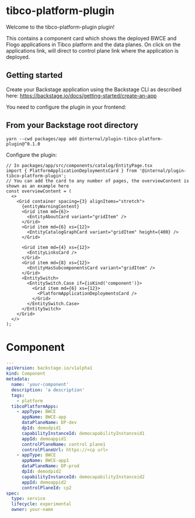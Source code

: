 # tibco-platform-plugin

Welcome to the tibco-platform-plugin plugin!

This contains a component card which shows the deployed BWCE and Flogo applications in Tibco platform and the data planes.
On click on the applications link, will direct to control plane link where the application is deployed.

## Getting started

Create your Backstage application using the Backstage CLI as described here:
https://backstage.io/docs/getting-started/create-an-app

You need to configure the plugin in your frontend:

## From your Backstage root directory

```
yarn --cwd packages/app add @internal/plugin-tibco-platform-plugin@^0.1.0
```

Configure the plugin:

```tsx
// In packages/app/src/components/catalog/EntityPage.tsx
import { PlatformApplicationDeploymentsCard } from '@internal/plugin-tibco-platform-plugin';
// You can add the card to any number of pages, the overviewContent is shown as an example here
const overviewContent = (
  <>
    <Grid container spacing={3} alignItems="stretch">
      {entityWarningContent}
      <Grid item md={6}>
        <EntityAboutCard variant="gridItem" />
      </Grid>
      <Grid item md={6} xs={12}>
        <EntityCatalogGraphCard variant="gridItem" height={400} />
      </Grid>

      <Grid item md={4} xs={12}>
        <EntityLinksCard />
      </Grid>
      <Grid item md={8} xs={12}>
        <EntityHasSubcomponentsCard variant="gridItem" />
      </Grid>
      <EntitySwitch>
        <EntitySwitch.Case if={isKind('component')}>
          <Grid item md={6} xs={12}>
            <PlatformApplicationDeploymentsCard />
          </Grid>
        </EntitySwitch.Case>
      </EntitySwitch>
    </Grid>
  </>
);
```

# Component

```yaml
---
apiVersion: backstage.io/v1alpha1
kind: Component
metadata:
  name: 'your-component'
  description: 'a description'
  tags:
    - platform
  tibcoPlatformApps:
    - appType: BWCE
      appName: BWCE-app
      dataPlaneName: DP-dev
      dpId: demodpid1
      capabilityInstanceId: democapabilityInstanceid1
      appId: demoappid1
      controlPlaneName: control plane1
      controlPlaneUrl: https://<cp url>
    - appType: BWCE
      appName: BWCE-app1
      dataPlaneName: DP-prod
      dpId: demodpid2
      capabilityInstanceId: democapabilityInstanceid2
      appId: demoappid2
      controlPlaneId: cp2
spec:
  type: service
  lifecycle: experimental
  owner: your-name
```
